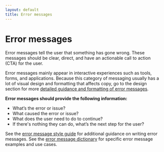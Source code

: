 ```yaml
---
layout: default
title: Error messages
---
```


# Error messages

Error messages tell the user that something has gone wrong. These messages should be clear, direct, and have an actionable call to action (CTA) for the user.

Error messages mainly appear in interactive experiences such as tools, forms, and applications. Because this category of messaging usually has a lot of visual design and formatting that affects copy, go to the design section for more [detailed guidance and formatting of error messages](https://design.va.gov/patterns/messaging-error-messages).

**Error messages should provide the following information:**
- What’s the error or issue?
- What caused the error or issue?
- What does the user need to do to continue?
- If there's nothing they can do, what’s the next step for the user?

See the [error message style guide](https://design.va.gov/patterns/messaging-error-messages) for additional guidance on writing error messages.
See the [error message dictionary](https://design.va.gov/patterns/messaging-dictionary) for specific error message examples and use cases.
